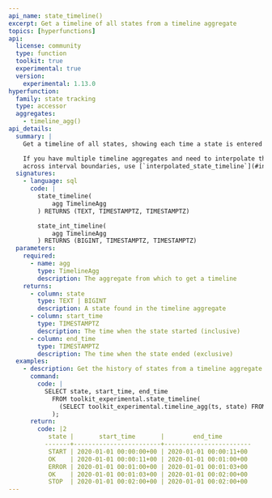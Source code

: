 ```yaml
---
api_name: state_timeline()
excerpt: Get a timeline of all states from a timeline aggregate
topics: [hyperfunctions]
api:
  license: community
  type: function
  toolkit: true
  experimental: true
  version:
    experimental: 1.13.0
hyperfunction:
  family: state tracking
  type: accessor
  aggregates:
    - timeline_agg()
api_details:
  summary: |
    Get a timeline of all states, showing each time a state is entered and exited.

    If you have multiple timeline aggregates and need to interpolate the state
    across interval boundaries, use [`interpolated_state_timeline`](#interpolated_state_timeline).
  signatures:
    - language: sql
      code: |
        state_timeline(
            agg TimelineAgg
        ) RETURNS (TEXT, TIMESTAMPTZ, TIMESTAMPTZ)

        state_int_timeline(
            agg TimelineAgg
        ) RETURNS (BIGINT, TIMESTAMPTZ, TIMESTAMPTZ)
  parameters:
    required:
      - name: agg
        type: TimelineAgg
        description: The aggregate from which to get a timeline
    returns:
      - column: state
        type: TEXT | BIGINT
        description: A state found in the timeline aggregate
      - column: start_time
        type: TIMESTAMPTZ
        description: The time when the state started (inclusive)
      - column: end_time
        type: TIMESTAMPTZ
        description: The time when the state ended (exclusive)
  examples:
    - description: Get the history of states from a timeline aggregate.
      command:
        code: |
          SELECT state, start_time, end_time
            FROM toolkit_experimental.state_timeline(
              (SELECT toolkit_experimental.timeline_agg(ts, state) FROM states_test)
            );
      return:
        code: |2
           state |       start_time       |        end_time
          -------+------------------------+------------------------
           START | 2020-01-01 00:00:00+00 | 2020-01-01 00:00:11+00
           OK    | 2020-01-01 00:00:11+00 | 2020-01-01 00:01:00+00
           ERROR | 2020-01-01 00:01:00+00 | 2020-01-01 00:01:03+00
           OK    | 2020-01-01 00:01:03+00 | 2020-01-01 00:02:00+00
           STOP  | 2020-01-01 00:02:00+00 | 2020-01-01 00:02:00+00
---
```


